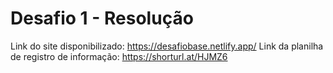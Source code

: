 # Desafio 1 - Resolução
Link do site disponibilizado: https://desafiobase.netlify.app/
Link da planilha de registro de informação: https://shorturl.at/HJMZ6

